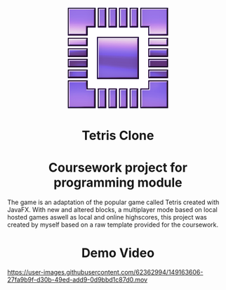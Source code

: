 <p align="center"> 
   <img src="https://raw.githubusercontent.com/Jp1g19/TetrECS/main/TetrECS/src/resources/images/logo2.png" width="230"/>
</p>  

<h1 align="center">Tetris Clone</h1>

<h1 align="center">Coursework project for programming module</h1>

The game is an adaptation of the popular game called Tetris created with JavaFX. With new and altered blocks, a multiplayer mode based on local hosted games aswell as local and online highscores, this project was created by myself based on a raw template provided for the coursework.


<h1 align="center">Demo Video</h1>

https://user-images.githubusercontent.com/62362994/149163606-27fa9b9f-d30b-49ed-add9-0d9bbd1c87d0.mov

